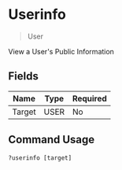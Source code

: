 # Userinfo
> User

View a User's Public Information

## Fields

| Name | Type | Required |
|------|------|----------|
| Target | USER | No |

## Command Usage
```
?userinfo [target]
```